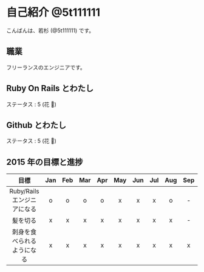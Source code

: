 # 自己紹介 @5t111111

こんばんは、若杉 (@5t111111) です。

## 職業

フリーランスのエンジニアです。  

## Ruby On Rails とわたし

ステータス : 5 (花 :cherry_blossom:)

## Github とわたし

ステータス : 5 (花 :cherry_blossom:)

## 2015 年の目標と進捗

|            目標                                   | Jan | Feb | Mar | Apr | May | Jun | Jul | Aug | Sep | Oct | Nov | Dec |
|:-------------------------------------------------:|:---:|:---:|:---:|:---:|:---:|:---:|:---:|:---:|:---:|:---:|:---:|:---:|
| Ruby/Rails エンジニアになる                       |  o  |  o  |  o  |  o  |  x  |  x  |  x  |  o  |  -  |  -  |  -  |  -  |
| 髪を切る                                          |  x  |  x  |  x  |  x  |  x  |  x  |  x  |  x  |  -  |  -  |  -  |  -  |
| 刺身を食べられるようになる                        |  x  |  x  |  x  |  x  |  x  |  x  |  x  |  x  |  x  |  x  |  x  |  x  |
